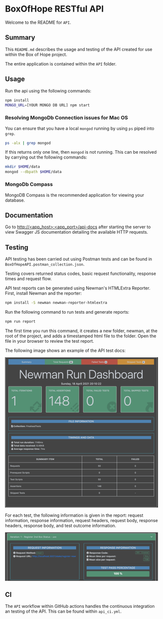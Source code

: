 # BoxOfHope RESTful API

Welcome to the README for `API`.

## Summary

This `README.md` describes the usage and testing of the API created for use within the Box of Hope project.

The entire application is contained within the `API` folder.

## Usage

Run the api using the following commands:

```bash
npm install
MONGO_URL=[YOUR MONGO DB URL] npm start
```

### Resolving MongoDb Connection issues for Mac OS

You can ensure that you have a local `mongod` running by using `ps` piped into `grep`.

```bash
ps -alx | grep mongod
```

If this returns only one line, then `mongod` is not running. This can be resolved by carrying out the following commands:

```bash
mkdir $HOME/data
mongod --dbpath $HOME/data
```

### MongoDb Compass

MongoDB Compass is the recommended application for viewing your database.

## Documentation

Go to [http://<app_host>:<app_port>/api-docs](http://localhost:3000/api-docs) after starting the server to view Swagger JS documentation detailing the available HTTP requests.

## Testing

API testing has been carried out using Postman tests and can be found in `BoxOfHopeAPI.postman_collection.json`.

Testing covers returned status codes, basic request functionality, response times and request flow.

API test reports can be generated using Newman's HTMLExtra Reporter. First, install Newman and the reporter:

```bash
npm install -S newman newman-reporter-htmlextra
```

Run the following command to run tests and generate reports:

```bash
npm run report
```

The first time you run this command, it creates a new folder, newman, at the root of the project, and adds a timestamped html file to the folder. Open the file in your browser to review the test report.

The following image shows an example of the API test docs:

![API Test Report Summary](images/API_Report_Summary.png)

For each test, the following information is given in the report: request information, response information, request headers, request body, response headers, response body, and test outcome information.

![API Test Information](images/Test_Information.png)

## CI

The `API` workflow within GitHub actions handles the continuous integration an testing of the API. This can be found within `api_ci.yml`.
